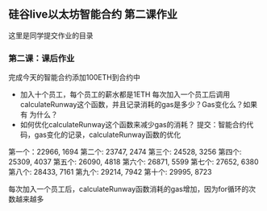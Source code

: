 ## 硅谷live以太坊智能合约 第二课作业
这里是同学提交作业的目录

### 第二课：课后作业
完成今天的智能合约添加100ETH到合约中
- 加入十个员工，每个员工的薪水都是1ETH
每次加入一个员工后调用calculateRunway这个函数，并且记录消耗的gas是多少？Gas变化么？如果有 为什么？
- 如何优化calculateRunway这个函数来减少gas的消耗？
提交：智能合约代码，gas变化的记录，calculateRunway函数的优化

第一个：22966, 1694
第二个: 23747, 2474
第三个: 24528, 3256
第四个: 25309, 4037
第五个: 26090, 4818
第六个: 26871, 5599
第七个: 27652, 6380
第八个: 28433, 7161
第九个: 29214, 7942
第十个: 29995, 8723

每次加入一个员工后，calculateRunway函数消耗的gas增加，因为for循环的次数越来越多
